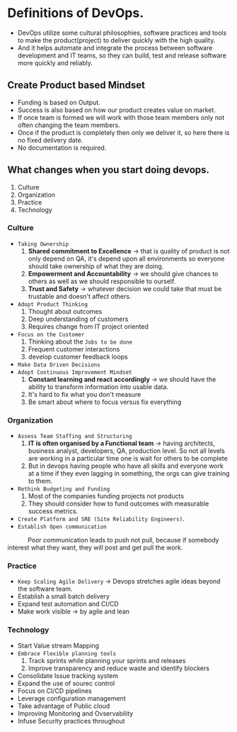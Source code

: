 # Definitions of DevOps.
* DevOps utilize some cultural philosophies, software practices and tools to make the product(project) to deliver quickly with the high quality.
* And it helps automate and integrate the process between software development and IT teams, so they can build, test and release software more quickly and reliably.
## Create Product based Mindset
* Funding is based on Output.
* Success is also based on how our product creates value on market.
* If once team is formed we will work with those team members only not often changing the team members.
* Once if the product is completely then only we deliver it, so here there is no fixed delivery date.
* No documentation is required.
## What changes when you start doing devops.
1. Culture
2. Organization
3. Practice
4. Technology

### Culture
* `Taking Ownership`
    1. **Shared commitment to Excellence** -> that is quality of product is not only depend on QA, it's depend upon all environments so everyone should take ownership of what they are doing.
    2. **Empowerment and Accountability** -> we should give chances to others as well as we should responsible to ourself.
    3. **Trust and Safety** -> whatever decision we could take that must be trustable and doesn't affect others.
* `Adopt Product Thinking`
    1. Thought about outcomes
    2. Deep understanding of customers
    3. Requires change from IT project oriented
* `Focus on the Customer`
    1. Thinking about the `Jobs to be done`
    2. Frequent customer interactions
    3. develop customer feedback loops
* `Make Data Driven Decisions`
* `Adopt Continuous Improvement Mindset`
    1. **Constant learning and react accordingly** -> we should have the ability to transform information into usable data.
    2. It's hard to fix what you don't measure
    3. Be smart about where to focus versus fix everything
### Organization
* `Assess Team Staffing and Structuring`
    1. **IT is often organised by a Functional team** -> having architects, business analyst, developers, QA, production level. So not all levels are working in a particular time one is wait for others to be complete
    2. But in devops having people who have all skills and everyone work at a time if they even lagging in something, the orgs can give training to them.
* `Rethink Budgeting and Funding`
    1. Most of the companies funding projects not products
    2. They should consider how to fund outcomes with measurable success metrics.
* `Create Platform and SRE (Site Reliability Engineers)`.
* `Establish Open communication`

&emsp;&emsp;&emsp; Poor communication leads to push not pull, because if somebody interest what they want, they will post and get pull the work.
### Practice
* `Keep Scaling Agile Delivery` -> Devops stretches agile ideas beyond the software team.
* Establish a small batch delivery
* Expand test automation and CI/CD
* Make work visible -> by agile and lean
### Technology
* Start Value stream Mapping
* `Embrace Flexible planning tools`
    1. Track sprints while planning your sprints and releases
    2. Improve transparency and reduce waste and identify blockers
* Consolidate Issue tracking system
* Expand the use of sourec control
* Focus on CI/CD pipelines
* Leverage configuration management
* Take advantage of Public cloud
* Improving Monitoring and Ovservability
* Infuse Security practices throughout
